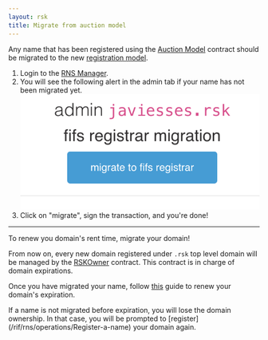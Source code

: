```yaml
---
layout: rsk
title: Migrate from auction model
---
```


Any name that has been registered using the [Auction Model](register-auction-deprecated.md) contract should be migrated to the new [registration model](/rif/rns/operations/register).

1. Login to the [RNS Manager](https://beta.manager.rns.rifos.org/admin).
2. You will see the following alert in the admin tab if your name has not been migrated yet.
    ![migrate-button](/assets/img/rns/migrate-button.png)
3. Click on "migrate", sign the transaction, and you're done!

<hr />

To renew you domain's rent time, migrate your domain!

From now on, every new domain registered under `.rsk` top level domain will be managed by the [RSKOwner](https://github.com/rnsdomains/rns-rskregistrar/blob/master/contracts/RSKOwner.sol) contract. This contract is in charge of domain expirations.

Once you have migrated your name, follow [this](/rif/rns/operations/renew) guide to renew your domain's expiration.

<div class="alert alert-warning">
    If a name is not migrated before expiration, you will lose the domain ownership. In that case, you will be prompted to [register](/rif/rns/operations/Register-a-name) your domain again.
</div>
